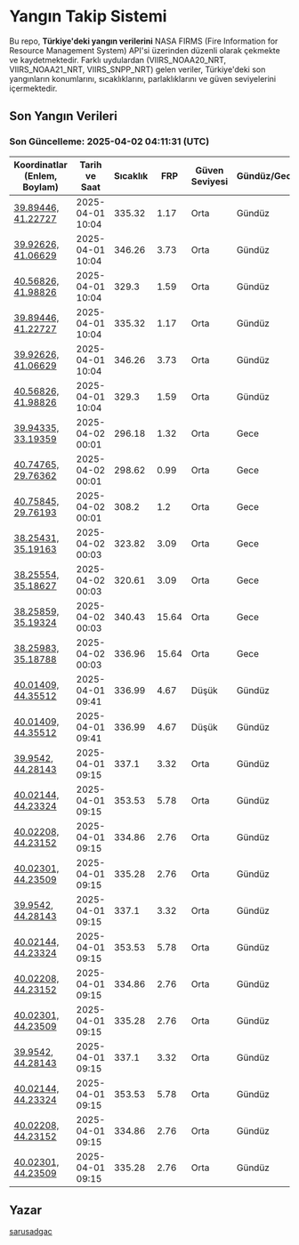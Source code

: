 # Yangın Takip Sistemi

Bu repo, **Türkiye'deki yangın verilerini** NASA FIRMS (Fire Information for Resource Management System) API'si üzerinden düzenli olarak çekmekte ve kaydetmektedir. Farklı uydulardan (VIIRS_NOAA20_NRT, VIIRS_NOAA21_NRT, VIIRS_SNPP_NRT) gelen veriler, Türkiye'deki son yangınların konumlarını, sıcaklıklarını, parlaklıklarını ve güven seviyelerini içermektedir.

## Son Yangın Verileri
### Son Güncelleme: 2025-04-02 04:11:31 (UTC)

| Koordinatlar (Enlem, Boylam) | Tarih ve Saat | Sıcaklık | FRP | Güven Seviyesi | Gündüz/Gece |
|-----------------------------|----------------|----------|-----|----------------|-------------|
| [39.89446, 41.22727](https://www.google.com/maps?q=39.89446,41.22727) | 2025-04-01 10:04 | 335.32 | 1.17 | Orta | Gündüz |
| [39.92626, 41.06629](https://www.google.com/maps?q=39.92626,41.06629) | 2025-04-01 10:04 | 346.26 | 3.73 | Orta | Gündüz |
| [40.56826, 41.98826](https://www.google.com/maps?q=40.56826,41.98826) | 2025-04-01 10:04 | 329.3 | 1.59 | Orta | Gündüz |
| [39.89446, 41.22727](https://www.google.com/maps?q=39.89446,41.22727) | 2025-04-01 10:04 | 335.32 | 1.17 | Orta | Gündüz |
| [39.92626, 41.06629](https://www.google.com/maps?q=39.92626,41.06629) | 2025-04-01 10:04 | 346.26 | 3.73 | Orta | Gündüz |
| [40.56826, 41.98826](https://www.google.com/maps?q=40.56826,41.98826) | 2025-04-01 10:04 | 329.3 | 1.59 | Orta | Gündüz |
| [39.94335, 33.19359](https://www.google.com/maps?q=39.94335,33.19359) | 2025-04-02 00:01 | 296.18 | 1.32 | Orta | Gece |
| [40.74765, 29.76362](https://www.google.com/maps?q=40.74765,29.76362) | 2025-04-02 00:01 | 298.62 | 0.99 | Orta | Gece |
| [40.75845, 29.76193](https://www.google.com/maps?q=40.75845,29.76193) | 2025-04-02 00:01 | 308.2 | 1.2 | Orta | Gece |
| [38.25431, 35.19163](https://www.google.com/maps?q=38.25431,35.19163) | 2025-04-02 00:03 | 323.82 | 3.09 | Orta | Gece |
| [38.25554, 35.18627](https://www.google.com/maps?q=38.25554,35.18627) | 2025-04-02 00:03 | 320.61 | 3.09 | Orta | Gece |
| [38.25859, 35.19324](https://www.google.com/maps?q=38.25859,35.19324) | 2025-04-02 00:03 | 340.43 | 15.64 | Orta | Gece |
| [38.25983, 35.18788](https://www.google.com/maps?q=38.25983,35.18788) | 2025-04-02 00:03 | 336.96 | 15.64 | Orta | Gece |
| [40.01409, 44.35512](https://www.google.com/maps?q=40.01409,44.35512) | 2025-04-01 09:41 | 336.99 | 4.67 | Düşük | Gündüz |
| [40.01409, 44.35512](https://www.google.com/maps?q=40.01409,44.35512) | 2025-04-01 09:41 | 336.99 | 4.67 | Düşük | Gündüz |
| [39.9542, 44.28143](https://www.google.com/maps?q=39.9542,44.28143) | 2025-04-01 09:15 | 337.1 | 3.32 | Orta | Gündüz |
| [40.02144, 44.23324](https://www.google.com/maps?q=40.02144,44.23324) | 2025-04-01 09:15 | 353.53 | 5.78 | Orta | Gündüz |
| [40.02208, 44.23152](https://www.google.com/maps?q=40.02208,44.23152) | 2025-04-01 09:15 | 334.86 | 2.76 | Orta | Gündüz |
| [40.02301, 44.23509](https://www.google.com/maps?q=40.02301,44.23509) | 2025-04-01 09:15 | 335.28 | 2.76 | Orta | Gündüz |
| [39.9542, 44.28143](https://www.google.com/maps?q=39.9542,44.28143) | 2025-04-01 09:15 | 337.1 | 3.32 | Orta | Gündüz |
| [40.02144, 44.23324](https://www.google.com/maps?q=40.02144,44.23324) | 2025-04-01 09:15 | 353.53 | 5.78 | Orta | Gündüz |
| [40.02208, 44.23152](https://www.google.com/maps?q=40.02208,44.23152) | 2025-04-01 09:15 | 334.86 | 2.76 | Orta | Gündüz |
| [40.02301, 44.23509](https://www.google.com/maps?q=40.02301,44.23509) | 2025-04-01 09:15 | 335.28 | 2.76 | Orta | Gündüz |
| [39.9542, 44.28143](https://www.google.com/maps?q=39.9542,44.28143) | 2025-04-01 09:15 | 337.1 | 3.32 | Orta | Gündüz |
| [40.02144, 44.23324](https://www.google.com/maps?q=40.02144,44.23324) | 2025-04-01 09:15 | 353.53 | 5.78 | Orta | Gündüz |
| [40.02208, 44.23152](https://www.google.com/maps?q=40.02208,44.23152) | 2025-04-01 09:15 | 334.86 | 2.76 | Orta | Gündüz |
| [40.02301, 44.23509](https://www.google.com/maps?q=40.02301,44.23509) | 2025-04-01 09:15 | 335.28 | 2.76 | Orta | Gündüz |

## Yazar

[sarusadgac](https://x.com/sarusadgac)
